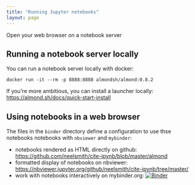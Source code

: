 ```yaml
---
title: "Running Jupyter notebooks"
layout: page
---
```



Open your web browser on a notebook server


## Running a notebook server locally

You can run a notebook server locally with docker:

    docker run -it --rm -p 8888:8888 almondsh/almond:0.8.2

If you're more ambitious, you can install a launcher locally:  <https://almond.sh/docs/quick-start-install>


## Using notebooks in a web browser


The files in the `binder` directory define a configuration to use thse notebooks notebooks with `nbviewer` and `mybinder`:


-  notebooks rendered as HTML directly on github: <https://github.com/neelsmith/cite-ipynb/blob/master/almond>
-  formatted display of notebooks on nbviewer: <https://nbviewer.jupyter.org/github/neelsmith/cite-ipynb/tree/master/>
-  work with notebooks interactively  on mybinder.org: [![Binder](https://mybinder.org/badge_logo.svg)](https://mybinder.org/v2/gh/neelsmith/cite-ipynb/master)
